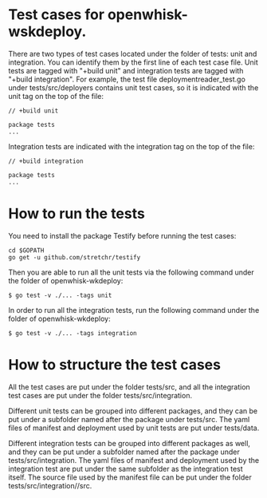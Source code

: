 # Test cases for openwhisk-wskdeploy.

There are two types of test cases located under the folder of tests: unit and integration. You can identify
them by the first line of each test case file. Unit tests are tagged with "+build unit" and integration tests
are tagged with "+build integration". For example, the test file deploymentreader_test.go under
tests/src/deployers contains unit test cases, so it is indicated with the unit tag on the top of the file:
```
// +build unit

package tests
...
```

Integration tests are indicated with the integration tag on the top of the file:
```
// +build integration

package tests
...
```

# How to run the tests
You need to install the package Testify before running the test cases:
```
cd $GOPATH
go get -u github.com/stretchr/testify

```

Then you are able to run all the unit tests via the following command under the folder of openwhisk-wkdeploy:
```
$ go test -v ./... -tags unit
```

In order to run all the integration tests, run the following command under the folder of openwhisk-wkdeploy:
```
$ go test -v ./... -tags integration
```

# How to structure the test cases
All the test cases are put under the folder tests/src, and all the integration test cases are put under
the folder tests/src/integration.

Different unit tests can be grouped into different packages, and they can be put under a subfolder
named after the package under tests/src. The yaml files of manifest and deployment used by unit tests are
put under tests/data.

Different integration tests can be grouped into different packages as well, and they can be put under a
subfolder named after the package under tests/src/integration. The yaml files of manifest and deployment
used by the integration test are put under the same subfolder as the integration test itself. The source
file used by the manifest file can be put under the folder tests/src/integration/<package>/src.
